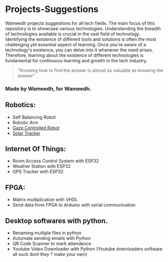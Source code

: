 # Projects-Suggestions
Wameedh projects suggestions for all tech fields.
The main focus of this repository is to showcase various technologies. Understanding the breadth of technologies available is crucial in the vast field of technology. Identifying the existence of different tools and solutions is often the most challenging yet essential aspect of learning. Once you're aware of a technology's existence, you can delve into it whenever the need arises. Therefore, learning about the existence of different technologies is fundamental for continuous learning and growth in the tech industry.
> "Knowing how to find the answer is almost as valuable as knowing the answer"

### Made by Wameedh, for Wameedh.


## Robotics:
- Self Balancing Robot
- Robotic Arm
- [Gaze Controlled Robot](https://github.com/cyliakh/Gaze-controlled-robot/blob/main/README.md)
- [Solar Tracker](https://github.com/AHZ456/Solar-Tracker-Project)

## Internet Of Things:
- Room Access Control System with ESP32
- Weather Station with ESP32
- GPS Tracker with ESP32

## FPGA:
- Matrix multiplication with VHDL
- Send data from FPGA to Arduino with serial communication

## Desktop softwares with python.
- Renaming multiple files in python
- Automate sending emails with Python
- QR Code Scanner to mark attendance
- Youtube Video Downloader with Python (Youtube downloaders software all suck dont they ? make your own)


